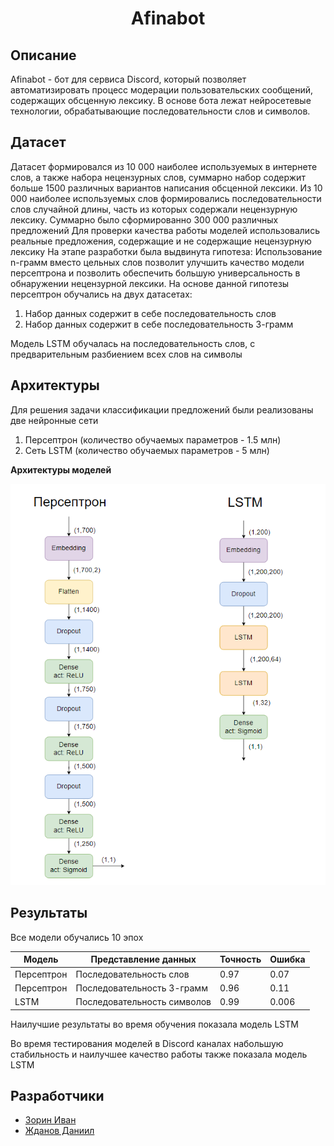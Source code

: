 <h1 align="center">Afinabot


## Описание 

Afinabot - бот для сервиса Discord, который позволяет автоматизировать процесс модерации пользовательских сообщений, содержащих обсценную лексику. В основе бота лежат нейросетевые технологии, обрабатывающие последовательности слов и символов.

## Датасет

Датасет формировался из 10 000 наиболее используемых в интернете слов, а также набора нецензурных слов, суммарно набор содержит больше 1500 различных вариантов написания обсценной лексики. 
Из 10 000 наиболее используемых слов формировались последовательности слов случайной длины, часть из которых содержали нецензурную лексику. Суммарно было сформированно 300 000 различных предложений
Для проверки качества работы моделей использовались реальные предложения, содержащие и не содержащие нецензурную лексику
На этапе разработки была выдвинута гипотеза: Использование n-грамм вместо цельных слов позволит улучшить качество модели персептрона и позволить обеспечить большую универсальность в обнаружении нецензурной лексики. 
На основе данной гипотезы персептрон обучались на двух датасетах: 
1. Набор данных содержит в себе последовательность слов
2. Набор данных содержит в себе последовательность 3-грамм

Модель LSTM обучалась на последовательность слов, с предварительным разбиением всех слов на символы

## Архитектуры

Для решения задачи классификации предложений были реализованы две нейронные сети
1. Персептрон (количество обучаемых параметров - 1.5 млн)
2. Сеть LSTM (количество обучаемых параметров - 5 млн)
   
**Архитектуры моделей**


![alt text](https://github.com/pluszerominus/Afinabot/blob/main/img/Models.png)

## Результаты

Все модели обучались 10 эпох

|  Модель  | Представление данных |  Точность  | Ошибка | 
| ------------- | ------------- | ------------- | ------------- |
| Персептрон  | Последовательность слов  | 0.97  | 0.07  |
| Персептрон  | Последовательность 3-грамм  | 0.96  | 0.11  |
| LSTM  | Последовательность символов  | 0.99  | 0.006  |

Наилучшие результаты во время обучения показала модель LSTM

Во время тестирования моделей в Discord каналах набольшую стабильность и наилучшее качество работы также показала модель LSTM

## Разработчики

- [Зорин Иван](https://github.com/pluszerominus)
- [Жданов Даниил](https://github.com/legolaisik)
